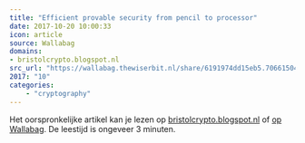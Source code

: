 ```yaml
---
title: "Efficient provable security from pencil to processor"
date: 2017-10-20 10:00:33
icon: article
source: Wallabag
domains:
- bristolcrypto.blogspot.nl
src_url: "https://wallabag.thewiserbit.nl/share/6191974dd15eb5.70661504"
2017: "10"
categories:
    - "cryptography"
---
```

Het oorspronkelijke artikel kan je lezen op [bristolcrypto.blogspot.nl](https://bristolcrypto.blogspot.nl/2014/01/efficient-provable-security-from-pencil.html) of [op Wallabag](https://wallabag.thewiserbit.nl/share/6191974dd15eb5.70661504). De leestijd is ongeveer 3 minuten.